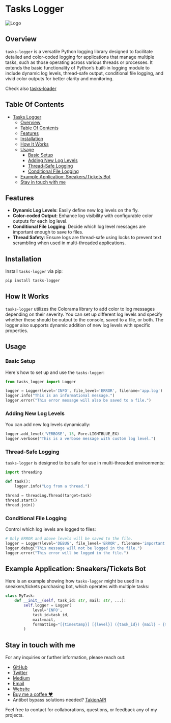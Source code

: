 # Tasks Logger
![Logo](https://i.imgur.com/sI4C8kC.jpeg)

## Overview
`tasks-logger` is a versatile Python logging library designed to facilitate detailed and color-coded logging for applications that manage multiple tasks, such as those operating across various threads or processes. It extends the basic functionality of Python’s built-in logging module to include dynamic log levels, thread-safe output, conditional file logging, and vivid color outputs for better clarity and monitoring.

Check also [tasks-loader](https://github.com/glizzykingdreko/tasks-loader/)

## Table Of Contents
- [Tasks Logger](#tasks-logger)
  - [Overview](#overview)
  - [Table Of Contents](#table-of-contents)
  - [Features](#features)
  - [Installation](#installation)
  - [How It Works](#how-it-works)
  - [Usage](#usage)
    - [Basic Setup](#basic-setup)
    - [Adding New Log Levels](#adding-new-log-levels)
    - [Thread-Safe Logging](#thread-safe-logging)
    - [Conditional File Logging](#conditional-file-logging)
  - [Example Application: Sneakers/Tickets Bot](#example-application-sneakerstickets-bot)
  - [Stay in touch with me](#stay-in-touch-with-me)


## Features
- **Dynamic Log Levels**: Easily define new log levels on the fly.
- **Color-coded Output**: Enhance log visibility with configurable color outputs for each log level.
- **Conditional File Logging**: Decide which log level messages are important enough to save to files.
- **Thread Safety**: Ensure logs are thread-safe using locks to prevent text scrambling when used in multi-threaded applications.

## Installation
Install `tasks-logger` via pip:

```bash
pip install tasks-logger
```

## How It Works
`tasks-logger` utilizes the Colorama library to add color to log messages depending on their severity. You can set up different log levels and specify whether these should be output to the console, saved to a file, or both. The logger also supports dynamic addition of new log levels with specific properties.

## Usage

### Basic Setup
Here's how to set up and use the `tasks-logger`:

```python
from tasks_logger import Logger

logger = Logger(level='INFO', file_level='ERROR', filename='app.log')
logger.info("This is an informational message.")
logger.error("This error message will also be saved to a file.")
```

### Adding New Log Levels
You can add new log levels dynamically:

```python
logger.add_level('VERBOSE', 15, Fore.LIGHTBLUE_EX)
logger.verbose("This is a verbose message with custom log level.")
```

### Thread-Safe Logging
`tasks-logger` is designed to be safe for use in multi-threaded environments:

```python
import threading

def task():
    logger.info("Log from a thread.")

thread = threading.Thread(target=task)
thread.start()
thread.join()
```

### Conditional File Logging
Control which log levels are logged to files:

```python
# Only ERROR and above levels will be saved to the file.
logger = Logger(level='DEBUG', file_level='ERROR', filename='important.log')
logger.debug("This message will not be logged in the file.")
logger.error("This error will be logged in the file.")
```

## Example Application: Sneakers/Tickets Bot

Here is an example showing how `tasks-logger` might be used in a sneakers/tickets purchasing bot, which operates with multiple tasks:

```python
class MyTask:
    def __init__(self, task_id: str, mail: str, ...):
        self.logger = Logger(
            level='INFO', 
            task_id=task_id,
            mail=mail,
            formatting="[{timestamp}] [{level}] ({task_id}) {mail} - {message}"
        )

```


## Stay in touch with me

For any inquiries or further information, please reach out:

- [GitHub](https://github.com/glizzykingdreko)
- [Twitter](https://mobile.twitter.com/glizzykingdreko)
- [Medium](https://medium.com/@glizzykingdreko)
- [Email](mailto:glizzykingdreko@protonmail.com) 
- [Website](https://glizzykingdreko.github.io)
- [Buy me a coffee ❤️](https://www.buymeacoffee.com/glizzykingdreko)
- Antibot bypass solutions needed? [TakionAPI](https://takionapi.tech/discord)

Feel free to contact for collaborations, questions, or feedback any of my projects.